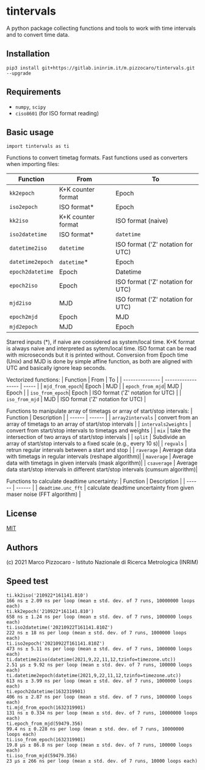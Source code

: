 # tintervals

A python package collecting  functions and tools to work with time intervals and to convert time data.

## Installation

`pip3 install git+https://gitlab.ininrim.it/m.pizzocaro/tintervals.git --upgrade`

## Requirements

* `numpy`, `scipy`
* `ciso8601` (for ISO format reading)

## Basic usage

`import tintervals as ti`

Functions to convert timetag formats.
Fast functions used as converters when importing files:

| Function        | From               | To    | 
| --------------- | ------------------ | ----- |
| `kk2epoch`      | K+K counter format | Epoch |
| `iso2epoch`     | ISO format*        | Epoch |
| `kk2iso`        | K+K counter format | ISO format (naive) |
| `iso2datetime`  | ISO format*        | `datetime` |
| `datetime2iso`  | `datetime`         | ISO format ('Z' notation for UTC) |
| `datetime2epoch`| `datetime`*        | Epoch |
| `epoch2datetime`| Epoch              | Datetime |
| `epoch2iso`     | Epoch              | ISO format ('Z' notation for UTC) |
| `mjd2iso`       | MJD                | ISO format ('Z' notation for UTC) |
| `epoch2mjd`     | Epoch              | MJD   |
| `mjd2epoch`     | MJD                | Epoch |


Starred  inputs (*), if naive are considered as system/local time.
K+K format is always naive and interpreted as sytem/local time.
ISO format can be read with microseconds but it is printed without.
Conversion from Epoch time (Unix) and MJD is done by simple affine function, 
as both are aligned with UTC and basically ignore leap seconds.



Vectorized functions:
| Function        | From               | To    | 
| --------------- | ------------------ | ----- |
| `mjd_from_epoch`| Epoch              | MJD   |
| `epoch_from_mjd`| MJD                | Epoch |
| `iso_from_epoch`| Epoch              | ISO format ('Z' notation for UTC) |
| `iso_from_mjd`  | MJD                | ISO format ('Z' notation for UTC) |


Functions to manipulate array of timetags or array of start/stop intervals:
| Function | Description | 
| ------ | ------ |
| `array2intervals` | convert from an array of timetags to an array of start/stop intervals |
| `intervals2weights` | convert from start/stop intervals to timetags and weights  |
| `mix` | take the intersection of two arrays of start/stop intervals |
| `split` | Subdivide an array of start/stop intervals to a fixed scale (e.g., every 10 s)|
| `regvals` | retrun regular intervals between a start and stop |
| `raverage` | Average data with timetags in regular intervals (reshape algorithm)|
| `maverage` | Average data with timetags in given intervals (mask algorithm)|
| `csaverage` | Average data  start/stop intervals in different start/stop intervals (cumsum algorithm)|

Functions to calculate deadtime uncertainty:
| Function | Description | 
| ------ | ------ |
| `deadtime.unc_fft` | calculate deadtime uncertainty from given maser noise (FFT algorithm) |




## License

[MIT](https://opensource.org/licenses/MIT)

## Authors

(c) 2021 Marco Pizzocaro - Istituto Nazionale di Ricerca Metrologica (INRIM)

## Speed test
```
ti.kk2iso('210922*161141.810')
166 ns ± 2.09 ns per loop (mean ± std. dev. of 7 runs, 10000000 loops each)
ti.kk2epoch('210922*161141.810')
658 ns ± 1.24 ns per loop (mean ± std. dev. of 7 runs, 1000000 loops each)
ti.iso2datetime('20210922T161141.810Z')
222 ns ± 18 ns per loop (mean ± std. dev. of 7 runs, 1000000 loops each)
ti.iso2epoch('20210922T161141.810Z')
473 ns ± 5.11 ns per loop (mean ± std. dev. of 7 runs, 1000000 loops each)
ti.datetime2iso(datetime(2021,9,22,11,12,tzinfo=timezone.utc))
2.51 µs ± 9.92 ns per loop (mean ± std. dev. of 7 runs, 100000 loops each)
ti.datetime2epoch(datetime(2021,9,22,11,12,tzinfo=timezone.utc))
613 ns ± 3.99 ns per loop (mean ± std. dev. of 7 runs, 1000000 loops each)
ti.epoch2datetime(1632319901)
406 ns ± 2.87 ns per loop (mean ± std. dev. of 7 runs, 1000000 loops each)
ti.mjd_from_epoch(1632319901)
131 ns ± 0.334 ns per loop (mean ± std. dev. of 7 runs, 10000000 loops each)
ti.epoch_from_mjd(59479.356)
99.4 ns ± 0.228 ns per loop (mean ± std. dev. of 7 runs, 10000000 loops each)
ti.iso_from_epoch(1632319901)
19.8 µs ± 86.8 ns per loop (mean ± std. dev. of 7 runs, 100000 loops each)
ti.iso_from_mjd(59479.356)
23 µs ± 266 ns per loop (mean ± std. dev. of 7 runs, 10000 loops each)
```

